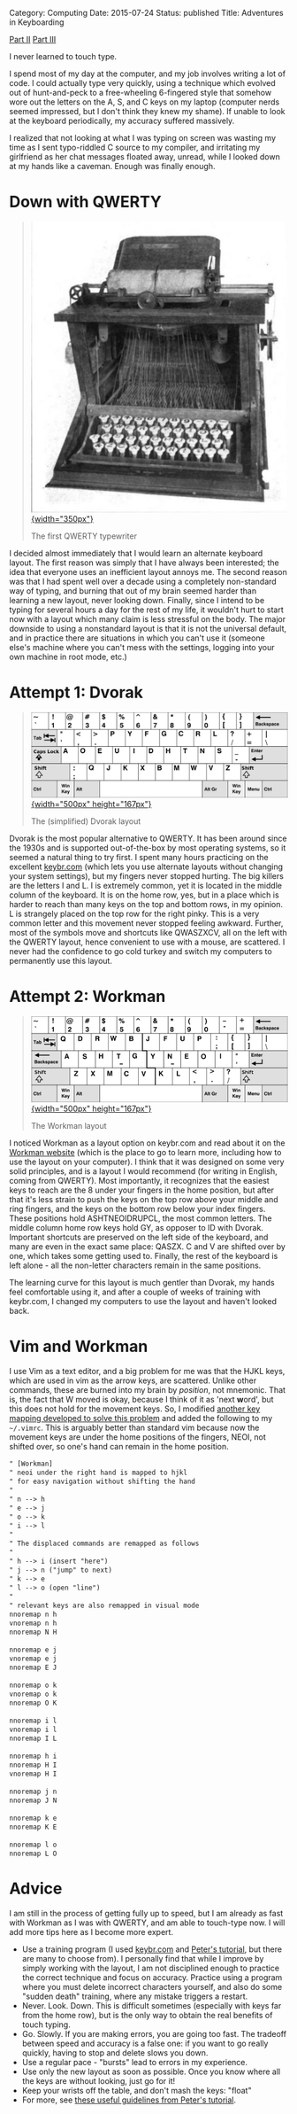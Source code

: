 Category: Computing
Date: 2015-07-24
Status: published
Title: Adventures in Keyboarding

[Part II]({filename}adventures-in-keyboarding-part-ii.md) [Part
III]({filename}adventures-in-keyboarding-part-iii.md)

I never learned to touch type.

I spend most of my day at the computer, and my job involves writing a
lot of code. I could actually type very quickly, using a technique which
evolved out of hunt-and-peck to a free-wheeling 6-fingered style that
somehow wore out the letters on the A, S, and C keys on my laptop
(computer nerds seemed impressed, but I don't think they knew my
shame). If unable to look at the keyboard periodically, my accuracy
suffered massively.

I realized that not looking at what I was typing on screen was wasting
my time as I sent typo-riddled C source to my compiler, and irritating
my girlfriend as her chat messages floated away, unread, while I looked
down at my hands like a caveman. Enough was finally enough.

# Down with QWERTY


> [![Sholes typewriter](images/older_posts/2015/07/sholes_typewriter.jpg){width="350px"}](images/older_posts/2015/07/sholes_typewriter.jpg)
>
> The first QWERTY typewriter

I decided almost immediately that I would learn an alternate keyboard
layout. The first reason was simply that I have always been interested;
the idea that everyone uses an inefficient layout annoys me. The second
reason was that I had spent well over a decade using a completely
non-standard way of typing, and burning that out of my brain seemed
harder than learning a new layout, never looking down. Finally, since I
intend to be typing for several hours a day for the rest of my life, it
wouldn't hurt to start now with a layout which many claim is less
stressful on the body. The major downside to using a nonstandard layout
is that it is not the universal default, and in practice there are
situations in which you can't use it (someone else's machine where you
can't mess with the settings, logging into your own machine in root
mode, etc.)

# Attempt 1: Dvorak

> [![Dvorak layout](images/older_posts/2015/07/2000px-kb_united_states_dvorak-svg.png){width="500px" height="167px"}](images/older_posts/2015/07/2000px-kb_united_states_dvorak-svg.png)
>
> The (simplified) Dvorak layout

Dvorak is the most popular alternative to QWERTY. It has been around
since the 1930s and is supported out-of-the-box by most operating
systems, so it seemed a natural thing to try first. I spent many hours
practicing on the excellent [keybr.com](http://www.keybr.com) (which
lets you use alternate layouts without changing your system settings),
but my fingers never stopped hurting. The big killers are the letters I
and L. I is extremely common, yet it is located in the middle column of
the keyboard. It is on the home row, yes, but in a place which is harder
to reach than many keys on the top and bottom rows, in my opinion. L is
strangely placed on the top row for the right pinky. This is a very
common letter and this movement never stopped feeling awkward. Further,
most of the symbols move and shortcuts like QWASZXCV, all on the left
with the QWERTY layout, hence convenient to use with a mouse, are
scattered. I never had the confidence to go cold turkey and switch my
computers to permanently use this layout.

# Attempt 2: Workman

> [![Workman_keyboard_layout](images/older_posts/2015/07/workman_keyboard_layout.png){width="500px" height="167px"}](images/older_posts/2015/07/workman_keyboard_layout.png)
>
> The Workman layout

I noticed Workman as a layout option on keybr.com and read about it on
the [Workman website](http://www.workmanlayout.com/blog) (which is the
place to go to learn more, including how to use the layout on your
computer). I think that it was designed on some very solid principles,
and is a layout I would recommend (for writing in English, coming from
QWERTY). Most importantly, it recognizes that the easiest keys to reach
are the 8 under your fingers in the home position, but after that it's
less strain to push the keys on the top row above your middle and ring
fingers, and the keys on the bottom row below your index fingers. These
positions hold ASHTNEOIDRUPCL, the most common letters. The middle
column home row keys hold GY, as opposer to ID with Dvorak. Important
shortcuts are preserved on the left side of the keyboard, and many are
even in the exact same place: QASZX. C and V are shifted over by one,
which takes some getting used to. Finally, the rest of the keyboard is
left alone - all the non-letter characters remain in the same positions.

The learning curve for this layout is much gentler than Dvorak, my hands
feel comfortable using it, and after a couple of weeks of training with
keybr.com, I changed my computers to use the layout and haven't looked
back.

# Vim and Workman

I use Vim as a text editor, and a big problem for me was that the HJKL
  keys, which are used in vim as the arrow keys, are scattered. Unlike
  other commands, these are burned into my brain by *position*, not
  mnemonic. That is, the fact that W moved is okay, because I think of
  it as 'next **w**ord', but this does not hold for the movement keys.
  So, I modified [another key mapping developed to solve this
  problem](https://axiomatic.neophilus.net/posts/2013-08-13-workman-layout-for-vim.html)
  and added the following to my `~/.vimrc`. This is arguably better than
  standard vim because now the movement keys are under the home
  positions of the fingers, NEOI, not shifted over, so one's hand can
  remain in the home position.
```
" [Workman] 
" neoi under the right hand is mapped to hjkl 
" for easy navigation without shifting the hand 
" 
" n --> h 
" e --> j 
" o --> k 
" i --> l 
" 
" The displaced commands are remapped as follows 
" 
" h --> i (insert "here") 
" j --> n ("jump" to next) 
" k --> e 
" l --> o (open "line") 
" 
" relevant keys are also remapped in visual mode 
nnoremap n h 
vnoremap n h 
nnoremap N H

nnoremap e j
vnoremap e j
nnoremap E J

nnoremap o k
vnoremap o k
nnoremap O K

nnoremap i l
vnoremap i l
nnoremap I L

nnoremap h i
nnoremap H I
vnoremap H I

nnoremap j n
nnoremap J N

nnoremap k e
nnoremap K E

nnoremap l o
nnoremap L O
```

# Advice

I am still in the process of getting fully up to speed, but I am
  already as fast with Workman as I was with QWERTY, and am able to
  touch-type now. I will add more tips here as I become more expert.

-   Use a training program (I used [keybr.com](http://keybr.com) and
    [Peter's tutorial](http://www.typing-lessons.org/), but there are
    many to choose from). I personally find that while I improve by
    simply working with the layout, I am not disciplined enough to
    practice the correct technique and focus on accuracy. Practice using
    a program where you must delete incorrect characters yourself, and
    also do some "sudden death" training, where any mistake triggers a
    restart.
-   Never. Look. Down. This is difficult sometimes (especially with keys
    far from the home row), but is the only way to obtain the real
    benefits of touch typing.
-   Go. Slowly. If you are making errors, you are going too fast. The
    tradeoff between speed and accuracy is a false one: if you want to
    go really quickly, having to stop and delete slows you down.
-   Use a regular pace - "bursts" lead to errors in my experience.
-   Use only the new layout as soon as possible. Once you know where all
    the keys are without looking, just go for it!
-   Keep your wrists off the table, and don't mash the keys: "float"
-   For more, see [these useful guidelines from Peter's
    tutorial](http://www.typing-lessons.org/preliminaries_2.html).
